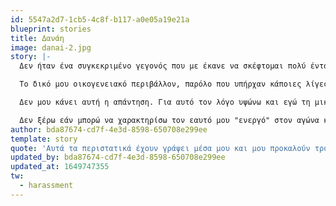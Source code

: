 ```yaml
---
id: 5547a2d7-1cb5-4c8f-b117-a0e05a19e21a
blueprint: stories
title: Δανάη
image: danai-2.jpg
story: |-
  Δεν ήταν ένα συγκεκριμένο γεγονός που με έκανε να σκέφτομαι πολύ έντονα για την εμφυλη βία, αντίθετα ήταν οι πολλές πολλές ιστορίες, που τον τελευταιο καιρό έχουν γίνει καθημέρινοτητα. Μια καθημερινότητα που αισθάνομαι ότι με πνίγει, και θέλω να αλλάξει.

  Το δικό μου οικογενειακό περιβάλλον, παρόλο που υπήρχαν κάποιες λίγες παραφωνίες πατριαρχικής κουλτούρας, μπορώ να πω ότι σε μεγάλο βαθμό μου δίδαξε τη σημαντικότητα της ισότητας και του σεβασμού μεταξύ των φύλων, μου έδειξε πόσο δυνατή είναι η φωνή μου και οι επιθυμίες μου χωρίς να με περιορίζει σε κάτι επειδή ήμουν κορίτσι. Πιστεύω ότι στάθηκα τυχερή και δεν βρέθηκα σε κάποια κατάσταση απειλής η βίας μεχρι τώρα στη ζωή μου. Πάντα όμως κοιτούσα πίσω μου όταν επέστρεφα στο σπίτι μου το βράδυ, είχα το νου μου να μη με ακολουθήσει κάποιος, πάντα αισθανόμουν ΕΓΩ ντροπή όταν με ενοχλούσε κάποιος μέσα στο λεωφορείο. Και νομίζω ότι αυτά τα περιστατικά έχουν γράψει μέσα μου και μου προκαλούν τρομερό θυμό ακόμη και τώρα. Θυμό γιατί η απάντηση της κοινωνίας είναι "έλα μωρέ έτσι είναι τα αρσενικά…"

  Δεν μου κάνει αυτή η απάντηση. Για αυτό τον λόγο υψώνω και εγώ τη μικρή μου φωνή. Γιατί δεν είναι δυνατόν το 2022 να μην κυκλοφορούν όλοι οι άνθρωποι ελεύθεροι και ασφαλεις.

  Δεν ξέρω εάν μπορώ να χαρακτηρίσω τον εαυτό μου "ενεργό" στον αγώνα κατά της έμφυλης βίας, θέλω όμως να είμαι μέρος της λύσης αυτού του προβλήματος. Θέλω να πάρω μέρος στην κουβέντα γιατί χρειάζομαι ένα παρόν και ένα μέλλον όπου ο γιος μου θα μεγαλώνει και θα συμβιώνει με σεβασμό για τις γυναικες γύρω του και η κόρη μου θα μπορεί να ανθίσει ελεύθερη και ασφαλής.
author: bda87674-cd7f-4e3d-8598-650708e299ee
template: story
quote: 'Αυτά τα περιστατικά έχουν γράψει μέσα μου και μου προκαλούν τρομερό θυμό ακόμη και τώρα. Θυμό γιατί η απάντηση της κοινωνίας είναι "έλα μωρέ έτσι είναι τα αρσενικά…" Δεν μου κάνει αυτή η απάντηση. Για αυτό τον λόγο υψώνω και εγώ τη μικρή μου φωνή.'
updated_by: bda87674-cd7f-4e3d-8598-650708e299ee
updated_at: 1649747355
tw:
  - harassment
---
```


